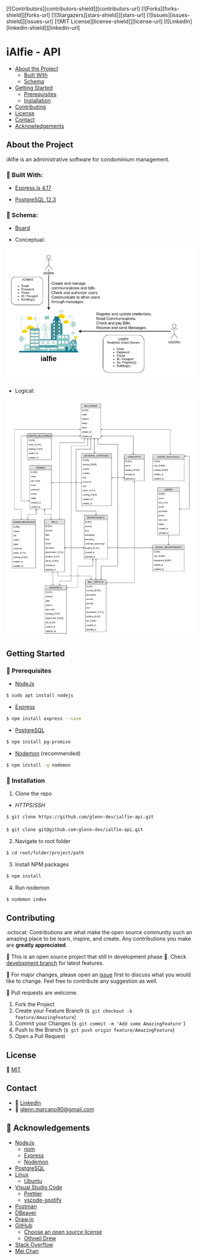 [![Contributors][contributors-shield]][contributors-url]
[![Forks][forks-shield]][forks-url]
[![Stargazers][stars-shield]][stars-url]
[![Issues][issues-shield]][issues-url]
[![MIT License][license-shield]][license-url]
[![LinkedIn][linkedin-shield]][linkedin-url]

# iAlfie - API

* [About the Project](#about-the-project)
  * [Built With](#built-with)
  * [Schema](#built-with)
* [Getting Started](#getting-started)
  * [Prerequisites](#prerequisites)
  * [Installation](#installation)
* [Contributing](#contributing)
* [License](#license)
* [Contact](#contact)
* [Acknowledgements](#acknowledgements)


## About the Project
iAlfie is an administrative software for condominium management.

### :dart: Built With:

* [Express.js 4.17](https://expressjs.com/)

* [PostgreSQL 12.3](https://www.postgresql.org/)


### :pencil: Schema:

* [Board](https://trello.com/b/6oaUVcGI/ialfie)

* Conceptual:

![Conceptual schema](/assets/ialfie_conceptual_model.png)

* Logical:

![Logical schema](/assets/ialfie_logic_model.png)


## Getting Started

### :telescope: Prerequisites

* [NodeJs](https://nodejs.org/en/download/package-manager/#arch-linux)
```sh
$ sudo apt install nodejs
```

* [Express](http://expressjs.com/en/starter/installing.html)
```sh
$ npm install express --save
```

* [PostgreSQL](http://expressjs.com/en/guide/database-integration.html#postgresql)
```sh
$ npm install pg-promise
```

* [Nodemon](https://www.npmjs.com/package/nodemon) (recommended)
```sh
$ npm install -g nodemon
```

### :rocket: Installation

1. Clone the repo
  * *HTTPS*/*SSH*
```sh
$ git clone https://github.com/glenn-dev/ialfie-api.git

$ git clone git@github.com:glenn-dev/ialfie-api.git
```
2. Navigate to root folder
```sh
$ cd root/folder/project/path
```
3. Install NPM packages
```sh
$ npm install
```
4. Run nodemon
```sh
$ nodemon index
```


## Contributing

:octocat: Contributions are what make the open source community such an amazing place to be learn, inspire, and create. Any contributions you make are **greatly appreciated**.

:construction: This is an open source project that still in development phase :baby:. Check [development branch](https://github.com/glenn-dev/ialfie-api/tree/development) for latest features.

:wrench: For major changes, please open an [issue](https://guides.github.com/features/issues/) first to discuss what you would like to change. Feel free to contribute any suggestion as well.

:electric_plug: Pull requests are welcome. 
1. Fork the Project
2. Create your Feature Branch (`$ git checkout -b feature/AmazingFeature`)
3. Commit your Changes (`$ git commit -m 'Add some AmazingFeature'`)
4. Push to the Branch (`$ git push origin feature/AmazingFeature`)
5. Open a Pull Request


## License
:lock_with_ink_pen: [MIT](https://choosealicense.com/licenses/mit/)


## Contact

* :busts_in_silhouette: [LinkedIn](https://www.linkedin.com/in/glenn-marcano-b59b7414b/?locale=en_US)
* :email: glenn.marcano90@gmail.com


## :space_invader: Acknowledgements

* [NodeJs](https://nodejs.org/en/)
  * [npm](https://www.npmjs.com/)
  * [Express](https://expressjs.com/)
  * [Nodemon](https://nodemon.io/)
* [PostgreSQL](https://www.postgresql.org/)
* [Linux](https://www.linux.org/)
  * [Ubuntu](https://ubuntu.com/)
* [Visual Studio Code](https://code.visualstudio.com/)
  * [Prettier](https://prettier.io/)
  * [vscode-spotify](https://marketplace.visualstudio.com/items?itemName=shyykoserhiy.vscode-spotify)
* [Postman](https://www.postman.com/)
* [DBeaver](https://dbeaver.io/)
* [Draw.io](https://www.draw.io/)
* [GitHub](https://github.com/)
  * [Choose an open source license](https://choosealicense.com/)
  * [Othneil Drew](https://github.com/othneildrew/Best-README-Template)
* [Stack Overflow](https://stackoverflow.com/)
* [Mei Chan](https://www.linkedin.com/in/mei-ling-chan-b07a1ab7/)